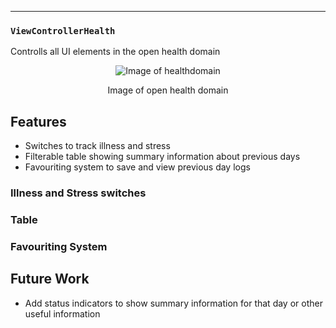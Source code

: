 ---

### `ViewControllerHealth`
Controlls all UI elements in the open health domain

<p align="center">
<img src="https://raw.githubusercontent.com/danwells96/ARISES/master/DocFiles/img/healthdomain.png" alt="Image of healthdomain"/>
</p>
<p align="center">
Image of open health domain
</p>


## Features
* Switches to track illness and stress
* Filterable table showing summary information about previous days
* Favouriting system to save and view previous day logs

### Illness and Stress switches

### Table

### Favouriting System

## Future Work
* Add status indicators to show summary information for that day or other useful information
